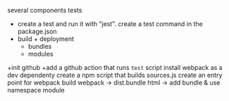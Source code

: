 several components
tests
 - create a test and run it with "jest". create a test command in the package.json
- build + deployment
   - bundles
   - modules

+init github
+add a github action that runs `test` script
install webpack as a dev dependenty
create a npm script that builds sources.js
create an entry point for webpack
build webpack -> dist.bundle
html -> add bundle & use namespace module
